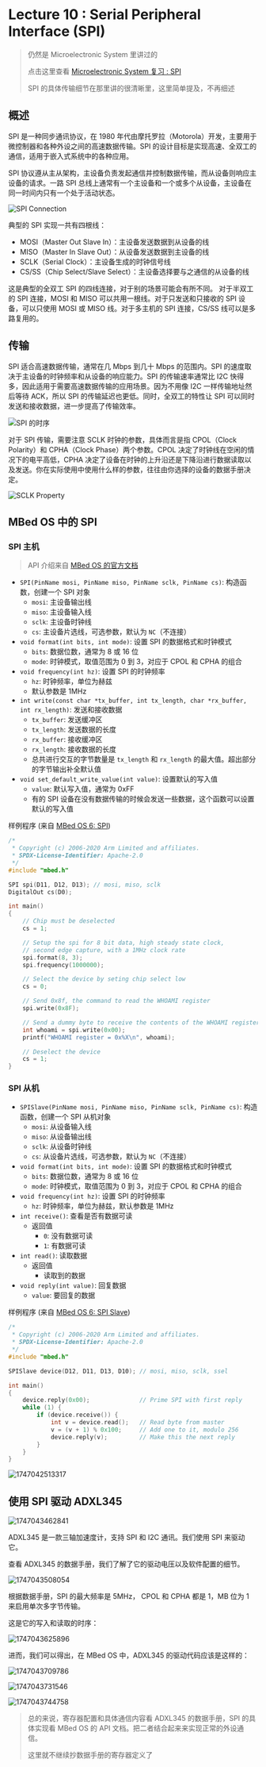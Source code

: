 # Lecture 10 : Serial Peripheral Interface (SPI)

> 仍然是 Microelectronic System 里讲过的
>
> 点击这里查看 [Microelectronic System 复习 : SPI](./MS_Review_Notes/B4P1.md)
>
> SPI 的具体传输细节在那里讲的很清晰里，这里简单提及，不再细述

## 概述

SPI 是一种同步通讯协议，在 1980 年代由摩托罗拉（Motorola）开发，主要用于微控制器和各种外设之间的高速数据传输。SPI 的设计目标是实现高速、全双工的通信，适用于嵌入式系统中的各种应用。

SPI 协议遵从主从架构，主设备负责发起通信并控制数据传输，而从设备则响应主设备的请求。一路 SPI 总线上通常有一个主设备和一个或多个从设备，主设备在同一时间内只有一个处于活动状态。

![SPI Connection](Lecture10.assets/1747039449037.png)

典型的 SPI 实现一共有四根线：

- MOSI（Master Out Slave In）：主设备发送数据到从设备的线
- MISO（Master In Slave Out）：从设备发送数据到主设备的线
- SCLK（Serial Clock）：主设备生成的时钟信号线
- CS/SS（Chip Select/Slave Select）：主设备选择要与之通信的从设备的线

这是典型的全双工 SPI 的四线连接，对于别的场景可能会有所不同。 对于半双工的 SPI 连接，MOSI 和 MISO 可以共用一根线。对于只发送和只接收的 SPI 设备，可以只使用 MOSI 或 MISO 线。对于多主机的 SPI 连接，CS/SS 线可以是多路复用的。

## 传输

SPI 适合高速数据传输，通常在几 Mbps 到几十 Mbps 的范围内。SPI 的速度取决于主设备的时钟频率和从设备的响应能力。SPI 的传输速率通常比 I2C 快得多，因此适用于需要高速数据传输的应用场景。因为不用像 I2C 一样传输地址然后等待 ACK，所以 SPI 的传输延迟也更低。同时，全双工的特性让 SPI 可以同时发送和接收数据，进一步提高了传输效率。

![SPI 的时序](Lecture10.assets/1747039576315.png)

对于 SPI 传输，需要注意 SCLK 时钟的参数，具体而言是指 CPOL（Clock Polarity）和 CPHA（Clock Phase）两个参数。CPOL 决定了时钟线在空闲的情况下的电平高低，CPHA 决定了设备在时钟的上升沿还是下降沿进行数据读取以及发送。你在实际使用中使用什么样的参数，往往由你选择的设备的数据手册决定。

![SCLK Property](Lecture10.assets/1747039898014.png)

## MBed OS 中的 SPI

### SPI 主机

> API 介绍来自 [MBed OS 的官方文档](https://os.mbed.com/docs/mbed-os/latest/apis/spi.html)

- `SPI(PinName mosi, PinName miso, PinName sclk, PinName cs)`: 构造函数，创建一个 SPI 对象
  - `mosi`: 主设备输出线
  - `miso`: 主设备输入线
  - `sclk`: 主设备时钟线
  - `cs`: 主设备片选线，可选参数，默认为 `NC`（不连接）
- `void format(int bits, int mode)`: 设置 SPI 的数据格式和时钟模式
  - `bits`: 数据位数，通常为 8 或 16 位
  - `mode`: 时钟模式，取值范围为 0 到 3，对应于 CPOL 和 CPHA 的组合
- `void frequency(int hz)`: 设置 SPI 的时钟频率
  - `hz`: 时钟频率，单位为赫兹
  - 默认参数是 1MHz
- `int write(const char *tx_buffer, int tx_length, char *rx_buffer, int rx_length)`: 发送和接收数据
  - `tx_buffer`: 发送缓冲区
  - `tx_length`: 发送数据的长度
  - `rx_buffer`: 接收缓冲区
  - `rx_length`: 接收数据的长度
  - 总共进行交互的字节数量是 `tx_length` 和 `rx_length` 的最大值。超出部分的字节输出补全默认值
- `void set_default_write_value(int value)`: 设置默认的写入值
  - `value`: 默认写入值，通常为 0xFF
  - 有的 SPI 设备在没有数据传输的时候会发送一些数据，这个函数可以设置默认的写入值

样例程序 (来自 [MBed OS 6: SPI](https://os.mbed.com/docs/mbed-os/v6.16/apis/spi.html))

```cpp
/*
 * Copyright (c) 2006-2020 Arm Limited and affiliates.
 * SPDX-License-Identifier: Apache-2.0
 */
#include "mbed.h"

SPI spi(D11, D12, D13); // mosi, miso, sclk
DigitalOut cs(D0);

int main()
{
    // Chip must be deselected
    cs = 1;

    // Setup the spi for 8 bit data, high steady state clock,
    // second edge capture, with a 1MHz clock rate
    spi.format(8, 3);
    spi.frequency(1000000);

    // Select the device by seting chip select low
    cs = 0;

    // Send 0x8f, the command to read the WHOAMI register
    spi.write(0x8F);

    // Send a dummy byte to receive the contents of the WHOAMI register
    int whoami = spi.write(0x00);
    printf("WHOAMI register = 0x%X\n", whoami);

    // Deselect the device
    cs = 1;
}
```

### SPI 从机

- `SPISlave(PinName mosi, PinName miso, PinName sclk, PinName cs)`: 构造函数，创建一个 SPI 从机对象
  - `mosi`: 从设备输入线
  - `miso`: 从设备输出线
  - `sclk`: 从设备时钟线
  - `cs`: 从设备片选线，可选参数，默认为 `NC`（不连接）
- `void format(int bits, int mode)`: 设置 SPI 的数据格式和时钟模式
  - `bits`: 数据位数，通常为 8 或 16 位
  - `mode`: 时钟模式，取值范围为 0 到 3，对应于 CPOL 和 CPHA 的组合
- `void frequency(int hz)`: 设置 SPI 的时钟频率
  - `hz`: 时钟频率，单位为赫兹，默认参数是 1MHz
- `int receive()`: 查看是否有数据可读
  - 返回值
    - `0`: 没有数据可读
    - `1`: 有数据可读
- `int read()`: 读取数据
  - 返回值
    - 读取到的数据
- `void reply(int value)`: 回复数据
  - `value`: 要回复的数据

样例程序 (来自 [MBed OS 6: SPI Slave](https://os.mbed.com/docs/mbed-os/v6.16/apis/spislave.html))

```cpp
/*
 * Copyright (c) 2006-2020 Arm Limited and affiliates.
 * SPDX-License-Identifier: Apache-2.0
 */
#include "mbed.h"

SPISlave device(D12, D11, D13, D10); // mosi, miso, sclk, ssel

int main()
{
    device.reply(0x00);              // Prime SPI with first reply
    while (1) {
        if (device.receive()) {
            int v = device.read();   // Read byte from master
            v = (v + 1) % 0x100;     // Add one to it, modulo 256
            device.reply(v);         // Make this the next reply
        }
    }
}
```

![1747042513317](Lecture10.assets/1747042513317.png)

## 使用 SPI 驱动 ADXL345

![1747043462841](Lecture10.assets/1747043462841.png)

ADXL345 是一款三轴加速度计，支持 SPI 和 I2C 通讯。我们使用 SPI 来驱动它。

查看 ADXL345 的数据手册，我们了解了它的驱动电压以及软件配置的细节。

![1747043508054](Lecture10.assets/1747043508054.png)

根据数据手册，SPI 的最大频率是 5MHz， CPOL 和 CPHA 都是 1，MB 位为 1 来启用单次多字节传输。

这是它的写入和读取的时序：

![1747043625896](Lecture10.assets/1747043625896.png)

进而，我们可以得出，在 MBed OS 中，ADXL345 的驱动代码应该是这样的：

![1747043709786](Lecture10.assets/1747043709786.png)

![1747043731546](Lecture10.assets/1747043731546.png)

![1747043744758](Lecture10.assets/1747043744758.png)

> 总的来说，寄存器配置和具体通信内容看 ADXL345 的数据手册，SPI 的具体实现看 MBed OS 的 API 文档。把二者结合起来来实现正常的外设通信。
>
> 这里就不继续抄数据手册的寄存器定义了

